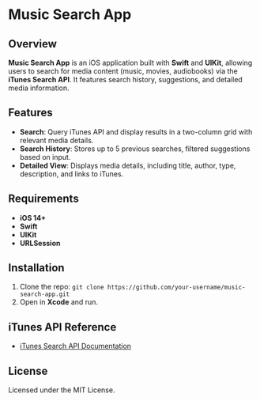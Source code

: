 # Music Search App

## Overview
**Music Search App** is an iOS application built with **Swift** and **UIKit**, allowing users to search for media content (music, movies, audiobooks) via the **iTunes Search API**. It features search history, suggestions, and detailed media information.

## Features
- **Search**: Query iTunes API and display results in a two-column grid with relevant media details.
- **Search History**: Stores up to 5 previous searches, filtered suggestions based on input.
- **Detailed View**: Displays media details, including title, author, type, description, and links to iTunes.

## Requirements
- **iOS 14+**
- **Swift**
- **UIKit**
- **URLSession**

## Installation
1. Clone the repo: `git clone https://github.com/your-username/music-search-app.git`
2. Open in **Xcode** and run.

## iTunes API Reference
- [iTunes Search API Documentation](https://affiliate.itunes.apple.com/resources/documentation/itunes-store-web-service-search-api/)

## License
Licensed under the MIT License.

